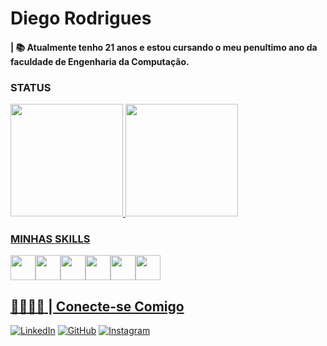 #  Diego Rodrigues


#### | 📚 Atualmente tenho 21 anos e estou cursando o meu penultimo ano da faculdade de Engenharia da Computação. 

### STATUS

<div>
<a href="https://github.com/DEVSamuray">
<img height="180em" src="https://github-readme-stats.vercel.app/api/top-langs/?username=DEVSamuray&layout=compact&langs_count=7&theme=tokyonight"/>
<img height="180em" src="https://github-readme-stats.vercel.app/api?username=DEVSamuray&show_icons=true&theme=tokyonight&include_all_commits=true&count_private=true"/>
</div>



### MINHAS SKILLS

<img src="https://cdn.jsdelivr.net/gh/devicons/devicon/icons/html5/html5-plain.svg" width="40" height="40"/><img src="https://cdn.jsdelivr.net/gh/devicons/devicon/icons/css3/css3-plain.svg" width="40" height="40"/><img src="https://cdn.jsdelivr.net/gh/devicons/devicon/icons/javascript/javascript-plain.svg" width="40" height="40"/><img src="https://cdn.jsdelivr.net/gh/devicons/devicon/icons/bootstrap/bootstrap-original.svg" width="40" heigth="40"/><img src="https://cdn.jsdelivr.net/gh/devicons/devicon/icons/git/git-original.svg" width="40" height="40"/><img src="https://cdn.jsdelivr.net/gh/devicons/devicon/icons/github/github-original.svg" width="40" height="40"/>
          


## 🫱🏿‍🫲🏻 | Conecte-se Comigo

[![LinkedIn](https://img.shields.io/badge/LinkedIn-000?style=for-the-badge&logo=linkedin&logoColor=0E76A8)](https://www.linkedin.com/in/diego-carlos-1294b11b8/)
[![GitHub](https://img.shields.io/badge/GitHub-000?style=for-the-badge&logo=github&logoColor=fff)](https://github.com/Alexandreinfov/)
[![Instagram](https://img.shields.io/badge/Instagram-000?style=for-the-badge&logo=instagram)](https://www.instagram.com/safe_drum/)
